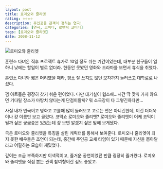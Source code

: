 ```yaml
---
layout: post
title: 로미오와 줄리엣
rating: ⭐️⭐️⭐️⭐️
description: 주인공을 관객이 정하는 연극!
categories: [연극, 코미디, 로맨틱 코미디]
tags: [로미오와 줄리엣]
date: 2008-11-12
---
```


![로미오와 줄리엣](../../review/img/2008/romeo_and_juliet.jpg)

훈련소 다녀온 직후 프로젝트 휴가로 10일 정도 쉬는 기간이었는데, 대부분 친구들이 일하니 낮에는 할일이 별로 없더라.
한동안 못봤던 영화와 드라마를 보면서 휴식을 취했다.

훈련소 다녀와 짧은 머리였을 때라, 평소 잘 쓰지도 않던 모자까지 눌러쓰고 대학로로 나섰다.

껌 아트홀은 굉장히 찾기 쉬운 편이었다. 다만 대기실이 협소해...시간 딱 맞춰 가지 않으면 기다릴 장소가 마땅치 않다는게 단점이랄까? 뭐 소극장이 다 그렇긴하다만...

사실 내가 연극이고 영화고 고를때 많이 둘러보고 고르는 편은 아니긴한데, 이건 더더욱이나 걍 이름만 보고 골랐다.
코믹쇼 로미오와 줄리엣? 로미오와 줄리엣이 어케 코믹이 될까 싶은 궁금증은 있었는데 걍 보면 알겠지 싶은 맘에 보게됐다.

극은 로미오와 줄리엣을 특징을 살린 캐릭터를 통해서 보여준다. 로미오나 줄리엣이 되지 못한 배우들은 조연이 되는데, 중간에 주인공 교체 타임이 있기 때문에 자신을 뽑아달라고 어필하는 모습이 재밌었다.

깊이는 조금 부족하지만 이색적이고, 즐거운 공연이었던 만큼 굉장히 즐거웠다.
로미오와 줄리엣을 직접 뽑는 관객 참여형이란 점도 좋았고.